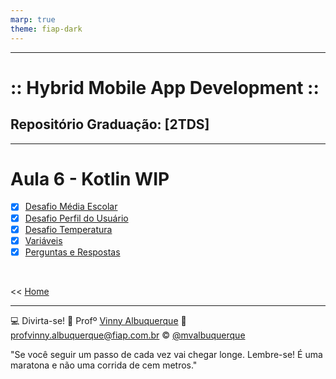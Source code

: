 ```yaml
---
marp: true
theme: fiap-dark
---
```

<!-- _class: logo -->

---
# :: Hybrid Mobile App Development ::
## Repositório Graduação: [2TDS] 
---

# Aula 6 - Kotlin WIP

- [X] [Desafio Média Escolar](/06_Quarta-Feira_23_08_2023/06_DesafioMediaEscolar/DesafioMediaEscolar.kt) 
- [X] [Desafio Perfil do Usuário](/06_Quarta-Feira_23_08_2023/06_DesafioPerfildoUsuario/04_DesafioPerfildoUsuario.pdf)
- [X] [Desafio Temperatura](/06_Quarta-Feira_23_08_2023/06_DesafioTemperatura/DesafioTemperatura.kt)
- [X] [Variáveis](/06_Quarta-Feira_23_08_2023/03_Variaveis.pdf)
- [X] [Perguntas e Respostas](/embreve.pdf)

<br>

 << [Home](/README.md)

---

<!-- header: 'Dúvidas' -->
:computer: Divirta-se!
:school: Profº [Vinny Albuquerque](http://www.linkedin.com/in/mvalbuquerque)
:email: profvinny.albuquerque@fiap.com.br
:copyright: [@mvalbuquerque](http://www.linkedin.com/in/mvalbuquerque)

"Se você seguir um passo de cada vez vai chegar longe. Lembre-se! É uma maratona e não uma corrida de cem metros."
